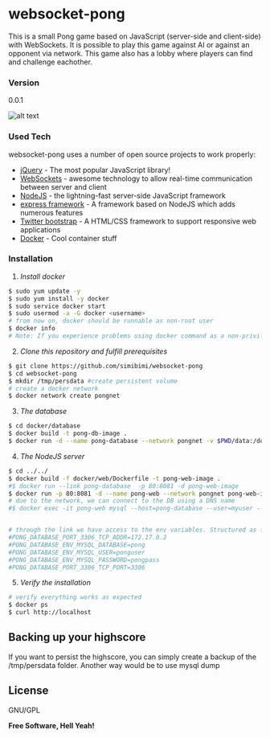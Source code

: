 # websocket-pong

This is a small Pong game based on JavaScript (server-side and client-side) with WebSockets.
It is possible to play this game against AI or against an opponent via network.
This game also has a lobby where players can find and challenge eachother.

### Version
0.0.1



![alt text](https://github.com/simibimi/websocket-pong/blob/master/documentation/images/screen-capture.gif "Screenshot")




### Used Tech

websocket-pong uses a number of open source projects to work properly:

* [jQuery] - The most popular JavaScript library!
* [WebSockets] - awesome technology to allow real-time communication between server and client
* [NodeJS] - the lightning-fast server-side JavaScript framework
* [express framework] - A framework based on NodeJS which adds numerous features
* [Twitter bootstrap] - A HTML/CSS framework to support responsive web applications
* [Docker] - Cool container stuff


### Installation

1. *Install docker*

```sh
$ sudo yum update -y
$ sudo yum install -y docker
$ sudo service docker start
$ sudo usermod -a -G docker <username>
# from now on, docker should be runnable as non-root user
$ docker info
# Note: If you experience problems using docker command as a non-privileged user, try to log out and login again
```

2. *Clone this repository and fulfill prerequisites*

```sh
$ git clone https://github.com/simibimi/websocket-pong
$ cd websocket-pong
$ mkdir /tmp/persdata #create persistent volume
# create a docker network
$ docker network create pongnet
```

3. *The database*

```sh
$ cd docker/database
$ docker build -t pong-db-image .
$ docker run -d --name pong-database --network pongnet -v $PWD/data:/docker-entrypoint-initdb.d -v /tmp/persdata:/var/lib/mysql pong-db-image --character-set-server=utf8 --collation-server=utf8_general_ci
```

4. *The NodeJS server*

```sh
$ cd ../../
$ docker build -f docker/web/Dockerfile -t pong-web-image .
#$ docker run --link pong-database  -p 80:8081 -d pong-web-image
$ docker run -p 80:8081 -d --name pong-web --network pongnet pong-web-image
# due to the network, we can connect to the DB using a DNS name
#$ docker exec -it pong-web mysql --host=pong-database --user=myuser --password


# through the link we have access to the env variables. Structured as follows:
#PONG_DATABASE_PORT_3306_TCP_ADDR=172.17.0.2
#PONG_DATABASE_ENV_MYSQL_DATABASE=pong
#PONG_DATABASE_ENV_MYSQL_USER=ponguser
#PONG_DATABASE_ENV_MYSQL_PASSWORD=pongpass
#PONG_DATABASE_PORT_3306_TCP_PORT=3306
```

5. *Verify the installation*

```sh
# verify everything works as expected
$ docker ps
$ curl http://localhost
```

## Backing up your highscore

If you want to persist the highscore, you can simply create a backup of the /tmp/persdata folder. Another way would be to use mysql dump

License
----

GNU/GPL


**Free Software, Hell Yeah!**



   [jQuery]: <http://jquery.com>
   [WebSockets]: <https://en.wikipedia.org/wiki/WebSocket>
   [NodeJS]: <https://nodejs.org/en/>
   [express framework]: <http://expressjs.com/>
   [Twitter bootstrap]: <https://getbootstrap.com/>
   [Docker]: <https://www.docker.com/>
